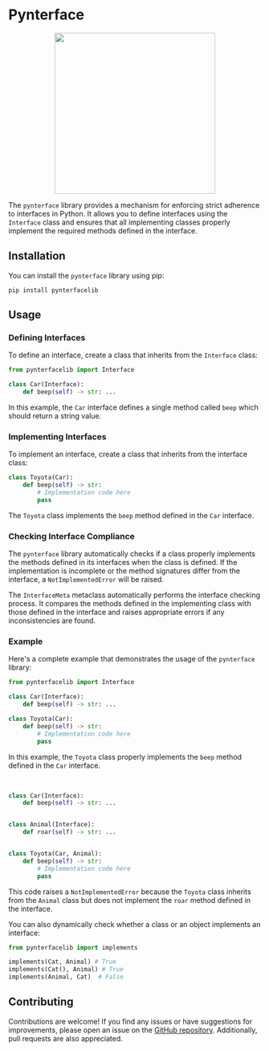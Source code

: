# Pynterface

<p align=center><img src="https://user-images.githubusercontent.com/81781443/239869723-3b9e2504-bca5-4bd1-b81e-f668bce91ae0.png" width=320/></p>

The `pynterface` library provides a mechanism for enforcing strict adherence to interfaces in Python. It allows you to define interfaces using the `Interface` class and ensures that all implementing classes properly implement the required methods defined in the interface.

## Installation

You can install the `pynterface` library using pip:

```shell
pip install pynterfacelib
```

## Usage

### Defining Interfaces

To define an interface, create a class that inherits from the `Interface` class:

```python
from pynterfacelib import Interface

class Car(Interface):
    def beep(self) -> str: ...
```

In this example, the `Car` interface defines a single method called `beep` which should return a string value.

### Implementing Interfaces

To implement an interface, create a class that inherits from the interface class:

```python
class Toyota(Car):
    def beep(self) -> str:
        # Implementation code here
        pass
```

The `Toyota` class implements the `beep` method defined in the `Car` interface.

### Checking Interface Compliance

The `pynterface` library automatically checks if a class properly implements the methods defined in its interfaces when the class is defined. If the implementation is incomplete or the method signatures differ from the interface, a `NotImplementedError` will be raised.

The `InterfaceMeta` metaclass automatically performs the interface checking process. It compares the methods defined in the implementing class with those defined in the interface and raises appropriate errors if any inconsistencies are found.

### Example

Here's a complete example that demonstrates the usage of the `pynterface` library:

```python
from pynterfacelib import Interface

class Car(Interface):
    def beep(self) -> str: ...

class Toyota(Car):
    def beep(self) -> str:
        # Implementation code here
        pass
```
In this example, the `Toyota` class properly implements the `beep` method defined in the `Car` interface.

<br>

```python
class Car(Interface):
    def beep(self) -> str: ...


class Animal(Interface):
    def roar(self) -> str: ...


class Toyota(Car, Animal):
    def beep(self) -> str:
        # Implementation code here
        pass
```

This code raises a `NotImplementedError` because the `Toyota` class inherits from the `Animal` class but does not implement the `roar` method defined in the interface.

You can also dynamically check whether a class or an object implements an interface:
```python
from pynterfacelib import implements

implements(Cat, Animal) # True
implements(Cat(), Animal) # True
implements(Animal, Cat)  # False
```


## Contributing

Contributions are welcome! If you find any issues or have suggestions for improvements, please open an issue on the [GitHub repository](https://github.com/bekha-io/pynterface). Additionally, pull requests are also appreciated.
